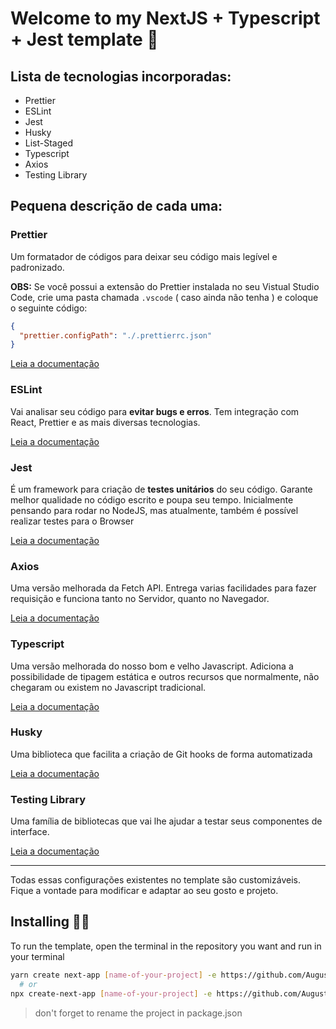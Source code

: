 # Welcome to my NextJS + Typescript + Jest template 🚀

## Lista de tecnologias incorporadas:

- Prettier
- ESLint
- Jest
- Husky
- List-Staged
- Typescript
- Axios
- Testing Library

## Pequena descrição de cada uma:

### Prettier

Um formatador de códigos para deixar seu código mais legível e padronizado.

**OBS:** Se você possui a extensão do Prettier instalada no seu Vistual Studio Code, crie
uma pasta chamada `.vscode` ( caso ainda não tenha ) e coloque o seguinte código:

```json
{
  "prettier.configPath": "./.prettierrc.json"
}
```

[Leia a documentação](https://prettier.io/docs/en/index.html)

### ESLint

Vai analisar seu código para **evitar bugs e erros**. Tem integração com React, Prettier e
as mais diversas tecnologias.

[Leia a documentação](https://eslint.org/)

### Jest

É um framework para criação de **testes unitários** do seu código. Garante melhor
qualidade no código escrito e poupa seu tempo. Inicialmente pensando para rodar no NodeJS,
mas atualmente, também é possível realizar testes para o Browser

[Leia a documentação](https://jestjs.io/)

### Axios

Uma versão melhorada da Fetch API. Entrega varias facilidades para fazer requisição e
funciona tanto no Servidor, quanto no Navegador.

[Leia a documentação](https://axios-http.com/docs/intro)

### Typescript

Uma versão melhorada do nosso bom e velho Javascript. Adiciona a possibilidade de tipagem
estática e outros recursos que normalmente, não chegaram ou existem no Javascript
tradicional.

[Leia a documentação](https://www.typescriptlang.org/)

### Husky

Uma biblioteca que facilita a criação de Git hooks de forma automatizada

[Leia a documentação](https://typicode.github.io/husky/#/)

### Testing Library

Uma família de bibliotecas que vai lhe ajudar a testar seus componentes de interface.

[Leia a documentação](https://testing-library.com/docs/)

---

Todas essas configurações existentes no template são customizáveis. Fique a vontade para
modificar e adaptar ao seu gosto e projeto.

## Installing 👨‍💻

To run the template, open the terminal in the repository you want and run in your terminal

```bash
yarn create next-app [name-of-your-project] -e https://github.com/AugustoTI/template-next-ts
  # or
npx create-next-app [name-of-your-project] -e https://github.com/AugustoTI/template-next-ts
```

> don't forget to rename the project in package.json
